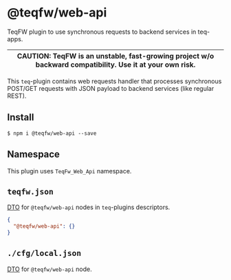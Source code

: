 # @teqfw/web-api

TeqFW plugin to use synchronous requests to backend services in teq-apps.

| CAUTION: TeqFW is an unstable, fast-growing project w/o backward compatibility. Use it at your own risk. |
| -------------------------------------------------------------------------------------------------------- |

This `teq`-plugin contains web requests handler that processes synchronous POST/GET requests with JSON payload to
backend services (like regular REST).

## Install

```shell
$ npm i @teqfw/web-api --save 
```

## Namespace

This plugin uses `TeqFw_Web_Api` namespace.

## `teqfw.json`

[DTO](src/Back/Plugin/Dto/Desc.mjs) for `@teqfw/web-api` nodes in `teq`-plugins descriptors.

```json
{
  "@teqfw/web-api": {}
}
```

## `./cfg/local.json`

[DTO](src/Back/Dto/Config/Local.mjs) for `@teqfw/web-api` node.
